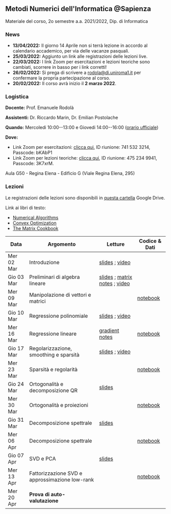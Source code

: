 ## Metodi Numerici dell'Informatica @Sapienza

Materiale del corso, 2o semestre a.a. 2021/2022, Dip. di Informatica

### News

- **13/04/2022:** Il giorno 14 Aprile non si terrà lezione in accordo al calendario accademico, per via delle vacanze pasquali.
- **25/03/2022:** Aggiunto un link alle registrazioni delle lezioni live.
- **22/03/2022:** I link Zoom per esercitazioni e lezioni teoriche sono cambiati, scorrere in basso per i link corretti!
- **26/02/2022:** Si prega di scrivere a rodola@di.uniroma1.it per confermare la propria partecipazione al corso. 
- **20/02/2022:** Il corso avrà inizio il **2 marzo 2022**.

### Logistica

**Docente:** Prof. Emanuele Rodolà

**Assistenti:** Dr. Riccardo Marin, Dr. Emilian Postolache

**Quando:** Mercoledi 10:00--13:00 e Giovedi 14:00--16:00 ([orario ufficiale](https://www.studiareinformatica.uniroma1.it/laurea/orario-per-insegnamento-laurea))

**Dove:**

- Link Zoom per esercitazioni: [clicca qui](https://uniroma1.zoom.us/j/7415323214?pwd=dFFGU1F1VU5kUlBTUFBNSVBZMDdCZz09), ID riunione: 741 532 3214, Passcode: bKAbP1
- Link Zoom per lezioni teoriche: [clicca qui](https://zoom.us/j/4752349941?pwd=U0doeGFLWFFDSWlzWWxvd0JGMDRndz09), ID riunione: 475 234 9941, Passcode: 3K7xrM.

Aula G50 - Regina Elena - Edificio G (Viale Regina Elena, 295)

### Lezioni

Le registrazioni delle lezioni sono disponibili in [questa cartella](https://drive.google.com/drive/folders/1QQgmr6HDVwy1c7enCEMrZubtbFQxs6Cz?usp=sharing) Google Drive.

Link ai libri di testo: 

- [Numerical Algorithms](https://people.csail.mit.edu/jsolomon/share/book/numerical_book.pdf)
- [Convex Optimization](https://web.stanford.edu/~boyd/cvxbook/bv_cvxbook.pdf)
- [The Matrix Cookbook](https://www2.imm.dtu.dk/pubdb/edoc/imm3274.pdf)

**Data** | **Argomento** | **Letture** | **Codice & Dati**
------------ | ------------- | ------------ | ------------
Mer 02 Mar | Introduzione | [slides](https://github.com/erodola/NumMeth-s2-2022/raw/main/01_intro/01-intro.pdf) ; [video](https://youtu.be/EoPIPTeEGjY) |
Gio 03 Mar | Preliminari di algebra lineare | [slides](https://github.com/erodola/NumMeth-s2-2022/raw/main/02_linalg/02-linalg.pdf) ; [matrix notes](https://github.com/erodola/NumMeth-s2-2022/raw/main/02_linalg/02b-matrix.pdf) ; [video](https://youtu.be/E02vV2wR888) |
Mer 09 Mar | Manipolazione di vettori e matrici |  | [notebook](https://colab.research.google.com/github/erodola/NumMeth-s2-2022/blob/main/esercizi/ex1/ex1.ipynb)
Gio 10 Mar | Regressione polinomiale | [slides](https://github.com/erodola/NumMeth-s2-2022/raw/main/03_regression/03-regression.pdf) ; [video](https://youtu.be/NYmis_xCrK0) |
Mer 16 Mar | Regressione lineare | [gradient notes](https://github.com/erodola/NumMeth-s2-2022/raw/main/esercizi/ex2/03b-gradient.pdf) | [notebook](https://colab.research.google.com/github/erodola/NumMeth-s2-2022/blob/main/esercizi/ex2/ex2.ipynb)
Gio 17 Mar | Regolarizzazione, smoothing e sparsità | [slides](https://github.com/erodola/NumMeth-s2-2022/raw/main/04_regularization/04-regularization.pdf) ; [video](https://youtu.be/jNYJfNPBqLs) |
Mer 23 Mar | Sparsità e regolarità | | [notebook](https://colab.research.google.com/github/erodola/NumMeth-s2-2022/blob/main/esercizi/ex3/ex3.ipynb)
Gio 24 Mar | Ortogonalità e decomposizione QR | [slides](https://github.com/erodola/NumMeth-s2-2022/raw/main/05_orthogonal/05-orthogonal.pdf) |
Mer 30 Mar | Ortogonalità e proiezioni | | [notebook](https://colab.research.google.com/github/erodola/NumMeth-s2-2022/blob/main/esercizi/ex4/ex4.ipynb)
Gio 31 Mar | Decomposizione spettrale | [slides](https://github.com/erodola/NumMeth-s2-2022/raw/main/06_spectral/06-spectral.pdf) |
Mer 06 Apr | Decomposizione spettrale | | [notebook](https://colab.research.google.com/github/erodola/NumMeth-s2-2022/blob/main/esercizi/ex5/ex5.ipynb)
Gio 07 Apr | SVD e PCA | [slides](https://github.com/erodola/NumMeth-s2-2022/raw/main/07_svd/07-svd.pdf) |
Mer 13 Apr | Fattorizzazione SVD e approssimazione low-rank | | [notebook](https://colab.research.google.com/github/erodola/NumMeth-s2-2022/blob/main/esercizi/ex6/ex6.ipynb)
Mer 20 Apr | **Prova di auto-valutazione** | | 
